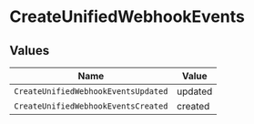 # CreateUnifiedWebhookEvents


## Values

| Name                                | Value                               |
| ----------------------------------- | ----------------------------------- |
| `CreateUnifiedWebhookEventsUpdated` | updated                             |
| `CreateUnifiedWebhookEventsCreated` | created                             |
